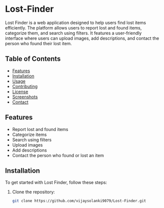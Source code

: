 # Lost-Finder

Lost Finder is a web application designed to help users find lost items efficiently. The platform allows users to report lost and found items, categorize them, and search using filters. It features a user-friendly interface where users can upload images, add descriptions, and contact the person who found their lost item.

## Table of Contents

- [Features](#features)
- [Installation](#installation)
- [Usage](#usage)
- [Contributing](#contributing)
- [License](#license)
- [Screenshots](#screenshots)
- [Contact](#contact)

## Features

- Report lost and found items
- Categorize items
- Search using filters
- Upload images
- Add descriptions
- Contact the person who found or lost an item

## Installation

To get started with Lost Finder, follow these steps:

1. Clone the repository:
   ```bash
   git clone https://github.com/vijaysolanki9079/Lost-Finder.git
